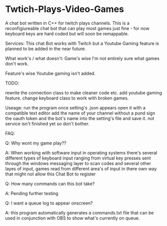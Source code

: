 # Twtich-Plays-Video-Games
A chat bot written in C++ for twitch plays channels. 
This is a reconfigiureable chat bot that can play most games just fine - for now keyboard keys are hard coded but will soon be remappable.

Services:
This chat Bot works with Twitch but a Youtube Gaming feature is planned to be added in the near future.

What work's / what doesn't:
Game's wise I'm not entirely sure what games don't work.

Feature's wise Youtube gaming isn't added.


TODO:

rewrite the connection class to make cleaner code etc.
add youtube gaming feature.
change keyboard class to work with broken games.

Useage:
run the program once setting's .json appears open it with a compatible text editor add the name of your channel 
without a pund sign the oauth token and the bot's name into the setting's file and save it. not service isn't finished yet so don't bother. 

FAQ:

Q: Why wont my game play??

A: When working with software input in operating systems there's several different types of keyboard input ranging from 
virtual key presses sent through the windows messaging layer to scan codes and several other layes of input, games read from different 
area's of input in there own way that might not allow this Chat Bot to register 

Q: How many commands can this bot take?

A: Pending further testing

Q: I want a queue log to appear onscreen?

A: this program automatically generates a commands.txt file that can be used in conjunction with OBS to show what's currently on queue. 
